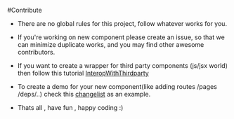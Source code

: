 #Contribute

* There are no global rules for this project, follow whatever works for you.

* If you're working on new component please create an issue, so that we can minimize duplicate works, and you may find other awesome contributors.

* If you want to create a wrapper for third party components (js/jsx world) then follow this tutorial [InteropWithThirdparty](https://github.com/chandu0101/scalajs-react-components/tree/master/doc/InteropWithThirdParty.md)

* To create a demo for your new component(like adding routes /pages /deps/..) check this [changelist](https://github.com/chandu0101/scalajs-react-components/commit/8619624d6de6be91dca7f6761c8ff48199084cf6) as an example.

* Thats all , have fun , happy coding :) 
